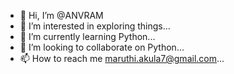 - 👋 Hi, I’m @ANVRAM
- 👀 I’m interested in exploring things...
- 🌱 I’m currently learning Python...
- 💞️ I’m looking to collaborate on Python...
- 📫 How to reach me maruthi.akula7@gmail.com...

<!---
ANVRAM/ANVRAM is a ✨ special ✨ repository because its `README.md` (this file) appears on your GitHub profile.
You can click the Preview link to take a look at your changes.
--->
